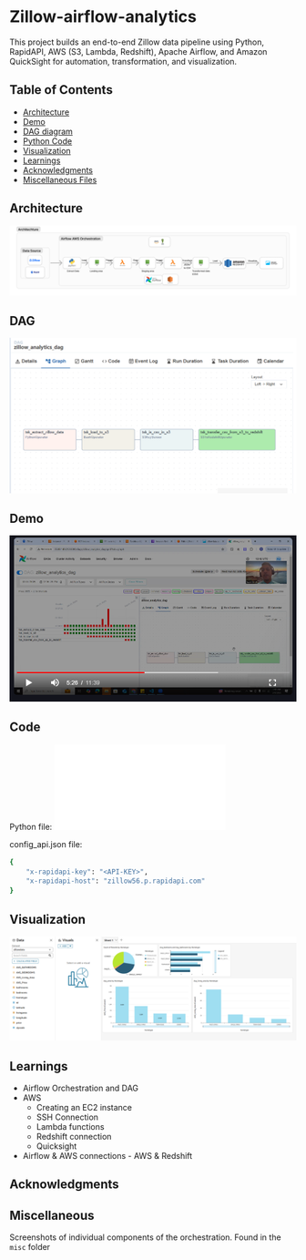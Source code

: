 # Zillow-airflow-analytics
This project builds an end-to-end Zillow data pipeline using Python, RapidAPI, AWS (S3, Lambda, Redshift), Apache Airflow, and Amazon QuickSight for automation, transformation, and visualization.

## Table of Contents
- [Architecture](#Architecture)
- [Demo](#Demo)
- [DAG diagram](#DAG)
- [Python Code](#Code)
- [Visualization](#Visualization)
- [Learnings](#Learnings)
- [Acknowledgments](#acknowledgments)
- [Miscellaneous Files](#Miscellaneous)

## Architecture
![Data Architecture of the project](assets/Zillow%20Architechture.png)

## DAG
![DAG of the project](assets/airflow_dag.PNG)

## Demo
[![Watch Video](assets/demo_screenshot.png)](https://livepush.io/mp4-player/?src=https://rawcdn.githack.com/saahilshroff/zillow-airflow-analytics/2f455bebd0429aaa75ed972b6986d91791324b14/assets/video1046653474.mp4)


## Code
Python file:
![Zillow_Analytics.py](zillow_analytics.py)

config_api.json file:
```bash
{
	"x-rapidapi-key": "<API-KEY>",
	"x-rapidapi-host": "zillow56.p.rapidapi.com"
}
```

## Visualization
![Data visualization](assets/quicksight.PNG)

## Learnings
- Airflow Orchestration and DAG
- AWS
    - Creating an EC2 instance
    - SSH Connection
    - Lambda functions
    - Redshift connection
    - Quicksight
- Airflow & AWS connections - AWS & Redshift 

## Acknowledgments


## Miscellaneous
Screenshots of individual components of the orchestration. Found in the ```misc``` folder